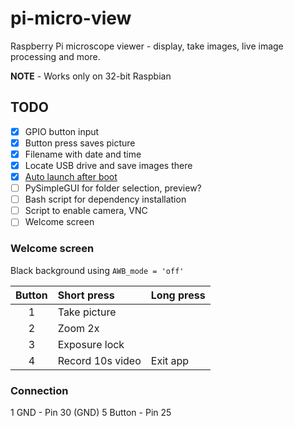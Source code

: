 # pi-micro-view

Raspberry Pi microscope viewer - display, take images, live image processing and more.

**NOTE** - Works only on 32-bit Raspbian 

## TODO

- [x] GPIO button input
- [x] Button press saves picture
- [x] Filename with date and time
- [x] Locate USB drive and save images there
- [x] [Auto launch after boot](https://www.itechfy.com/tech/auto-run-python-program-on-raspberry-pi-startup/)
- [ ] PySimpleGUI for folder selection, preview?
- [ ] Bash script for dependency installation
- [ ] Script to enable camera, VNC
- [ ] Welcome screen

### Welcome screen

Black background using `AWB_mode = 'off'`

| Button | Short press        | Long press |
|:------:|:------------------ |:---------- |
| 1      | Take picture       |            |
| 2      | Zoom 2x            |            |
| 3      | Exposure lock      |            |
| 4      | Record 10s video | Exit app   |

### Connection

1 GND - Pin 30 (GND)
5 Button - Pin 25

